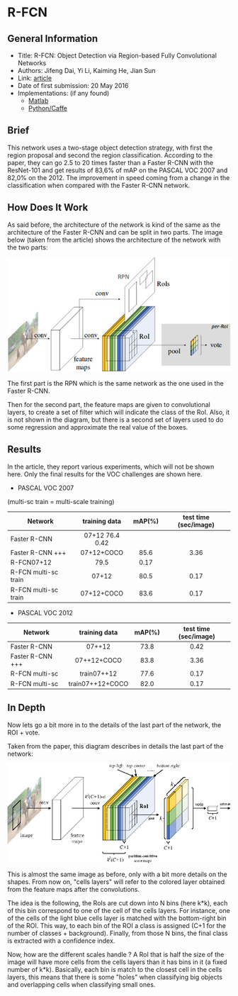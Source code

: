 # R-FCN

## General Information

- Title: R-FCN: Object Detection via Region-based Fully Convolutional Networks
- Authors: Jifeng Dai, Yi Li, Kaiming He, Jian Sun
- Link: [article](https://arxiv.org/abs/1605.06409)
- Date of first submission: 20 May 2016
- Implementations: (if any found)
    - [Matlab](https://github.com/daijifeng001/R-FCN)
    - [Python/Caffe](https://github.com/YuwenXiong/py-R-FCN)

## Brief

This network uses a two-stage object detection strategy, with first the region proposal and second the region classification.
According to the paper, they can go 2.5 to 20 times faster than a Faster R-CNN with the ResNet-101 and get results of 83,6% of mAP on the PASCAL VOC 2007 and 82,0% on the 2012. The improvement in speed coming from a change in the classification when compared with the Faster R-CNN network.

## How Does It Work

As said before, the architecture of the network is kind of the same as the architecture of the Faster R-CNN and can be split in two parts. The image below (taken from the article) shows the architecture of the network with the two parts:

![Network architecture](https://raw.githubusercontent.com/D3lt4lph4/papers/master/docs/images/imagedetection/rfcn/network.jpg "R-FCN")

The first part is the RPN which is the same network as the one used in the Faster R-CNN.

Then for the second part, the feature maps are given to convolutional layers, to create a set of filter which will indicate the class of the RoI. Also, it is not shown in the diagram, but there is a second set of layers used to do some regression and approximate the real value of the boxes.

## Results

In the article, they report various experiments, which will not be shown here. Only the final results for the VOC challenges are shown here.

- PASCAL VOC 2007

(multi-sc train = multi-scale training)

| Network | training data | mAP(%) | test time (sec/image) |
|---------|:-------------:|:------:|:---------------------:|
| Faster R-CNN | 07+12 76.4 0.42 |
| Faster R-CNN +++ | 07+12+COCO | 85.6 | 3.36 | 
| R-FCN07+12 | 79.5 | 0.17 |
| R-FCN multi-sc train | 07+12 | 80.5 | 0.17 |
| R-FCN multi-sc train | 07+12+COCO | 83.6 | 0.17 |

- PASCAL VOC 2012

| Network | training data | mAP(%) | test time (sec/image) |
|---------|:-------------:|:------:|:---------------------:|
| Faster R-CNN | 07++12 | 73.8 | 0.42 |
| Faster R-CNN +++ | 07++12+COCO | 83.8 | 3.36 |
| R-FCN multi-sc | train07++12 | 77.6 | 0.17 |
| R-FCN multi-sc | train07++12+COCO | 82.0 | 0.17 |

## In Depth

Now lets go a bit more in to the details of the last part of the network, the ROI + vote.

Taken from the paper, this diagram describes in details the last part of the network:

![Network details](https://raw.githubusercontent.com/D3lt4lph4/papers/master/docs/images/imagedetection/rfcn/networkdetails.png "R-FCN")

This is almost the same image as before, only with a bit more details on the shapes. From now on, "cells layers" will refer to the colored layer obtained from the feature maps after the convolutions.

The idea is the following, the RoIs are cut down into N bins (here k*k), each of this bin correspond to one of the cell of the cells layers. For instance, one of the cells of the light blue cells layer is matched with the bottom-right bin of the ROI. This way, to each bin of the ROI a class is assigned (C+1 for the number of classes + background). Finally, from those N bins, the final class is extracted with a confidence index.

Now, how are the different scales handle ? A RoI that is half the size of the image will have more cells from the cells layers than it has bins in it (a fixed number of k*k). Basically, each bin is match to the closest cell in the cells layers, this means that there is some "holes" when classifying big objects and overlapping cells when classifying small ones.